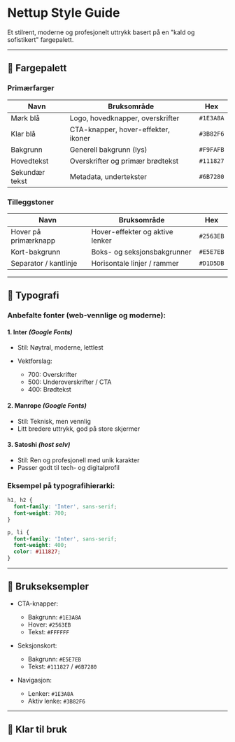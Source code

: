 # Nettup Style Guide

Et stilrent, moderne og profesjonelt uttrykk basert på en "kald og sofistikert" fargepalett.

---

## 🌈 Fargepalett

### Primærfarger

| Navn           | Bruksområde                         | Hex       |
| -------------- | ----------------------------------- | --------- |
| Mørk blå       | Logo, hovedknapper, overskrifter    | `#1E3A8A` |
| Klar blå       | CTA-knapper, hover-effekter, ikoner | `#3B82F6` |
| Bakgrunn       | Generell bakgrunn (lys)             | `#F9FAFB` |
| Hovedtekst     | Overskrifter og primær brødtekst    | `#111827` |
| Sekundær tekst | Metadata, undertekster              | `#6B7280` |

### Tilleggstoner

| Navn                  | Bruksområde                     | Hex       |
| --------------------- | ------------------------------- | --------- |
| Hover på primærknapp  | Hover-effekter og aktive lenker | `#2563EB` |
| Kort-bakgrunn         | Boks- og seksjonsbakgrunner     | `#E5E7EB` |
| Separator / kantlinje | Horisontale linjer / rammer     | `#D1D5DB` |

---

## 📄 Typografi

### Anbefalte fonter (web-vennlige og moderne):

#### 1. **Inter** *(Google Fonts)*

* Stil: Nøytral, moderne, lettlest
* Vektforslag:

  * 700: Overskrifter
  * 500: Underoverskrifter / CTA
  * 400: Brødtekst

#### 2. **Manrope** *(Google Fonts)*

* Stil: Teknisk, men vennlig
* Litt bredere uttrykk, god på store skjermer

#### 3. **Satoshi** *(host selv)*

* Stil: Ren og profesjonell med unik karakter
* Passer godt til tech- og digitalprofil

### Eksempel på typografihierarki:

```css
h1, h2 {
  font-family: 'Inter', sans-serif;
  font-weight: 700;
}

p, li {
  font-family: 'Inter', sans-serif;
  font-weight: 400;
  color: #111827;
}
```

---

## 📍 Brukseksempler

* CTA-knapper:

  * Bakgrunn: `#1E3A8A`
  * Hover: `#2563EB`
  * Tekst: `#FFFFFF`

* Seksjonskort:

  * Bakgrunn: `#E5E7EB`
  * Tekst: `#111827` / `#6B7280`

* Navigasjon:

  * Lenker: `#1E3A8A`
  * Aktiv lenke: `#3B82F6`

---

## 🚀 Klar til bruk

